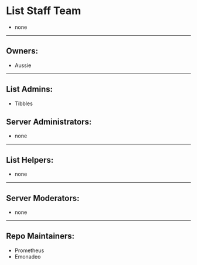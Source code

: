 
# List Staff Team
- none
---

## Owners:

- Aussie

---

## List Admins:

- Tibbles

## Server Administrators:

- none

---

## List Helpers:

- none

---

## Server Moderators:

- none

---

## Repo Maintainers:

- Prometheus
- Emonadeo
